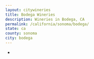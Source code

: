 ```yaml
---
layout: citywineries
title: Bodega Wineries
description: Wineries in Bodega, CA
permalink: /california/sonoma/bodega/
state: ca
county: sonoma
city: bodega
---
```

-

